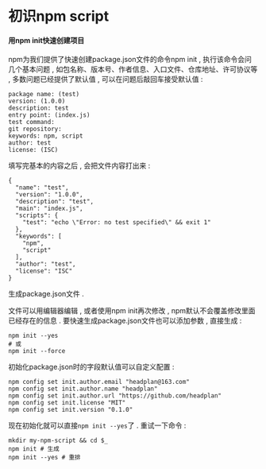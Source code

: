 # 初识npm script

#### 用npm init快速创建项目

npm为我们提供了快速创建package.json文件的命令npm init , 执行该命令会问几个基本问题 , 如包名称、版本号、作者信息、入口文件、仓库地址、许可协议等 , 多数问题已经提供了默认值 , 可以在问题后敲回车接受默认值 :

```
package name: (test)
version: (1.0.0)
description: test
entry point: (index.js)
test command:
git repository:
keywords: npm, script
author: test
license: (ISC)
```

填写完基本的内容之后 , 会把文件内容打出来 :

```
{
  "name": "test",
  "version": "1.0.0",
  "description": "test",
  "main": "index.js",
  "scripts": {
    "test": "echo \"Error: no test specified\" && exit 1"
  },
  "keywords": [
    "npm",
    "script"
  ],
  "author": "test",
  "license": "ISC"
}
```

生成package.json文件 .

文件可以用编辑器编辑 , 或者使用npm init再次修改 , npm默认不会覆盖修改里面已经存在的信息 . 要快速生成package.json文件也可以添加参数 , 直接生成 :

```
npm init --yes
# 或
npm init --force
```

初始化package.json时的字段默认值可以自定义配置 :

```
npm config set init.author.email "headplan@163.com"
npm config set init.author.name "headplan"
npm config set init.author.url "https://github.com/headplan"
npm config set init.license "MIT"
npm config set init.version "0.1.0"
```

现在初始化就可以直接`npm init --yes`了 . 重试一下命令 : 

```
mkdir my-npm-script && cd $_
npm init # 生成
npm init --yes # 重排
```



